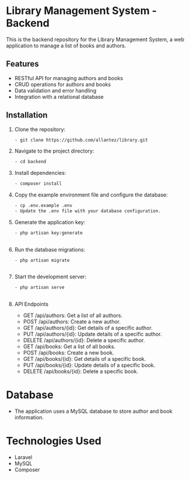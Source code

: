 # Library Management System - Backend

This is the backend repository for the Library Management System, a web application to manage a list of books and authors.

## Features

- RESTful API for managing authors and books
- CRUD operations for authors and books
- Data validation and error handling
- Integration with a relational database

## Installation

1. Clone the repository:

   ```bash
   - git clone https://github.com/allantez/library.git

2. Navigate to the project directory:
   ```bash
   - cd backend

3. Install dependencies:
   ```bash
   - composer install

4. Copy the example environment file and configure the database:
   ```bash
   - cp .env.example .env
   - Update the .env file with your database configuration.

5. Generate the application key:
   ```bash
   - php artisan key:generate
  
6. Run the database migrations:
   ```bash
   - php artisan migrate
  
7. Start the development server:
   ```bash
   - php artisan serve
  
8. API Endpoints
   - GET /api/authors: Get a list of all authors.
   - POST /api/authors: Create a new author.
   - GET /api/authors/{id}: Get details of a specific author.
   - PUT /api/authors/{id}: Update details of a specific author.
   - DELETE /api/authors/{id}: Delete a specific author.
   - GET /api/books: Get a list of all books.
   - POST /api/books: Create a new book.
   - GET /api/books/{id}: Get details of a specific book.
   - PUT /api/books/{id}: Update details of a specific book.
   - DELETE /api/books/{id}: Delete a specific book.

  # Database
  - The application uses a MySQL database to store author and book information.

# Technologies Used
- Laravel
- MySQL
- Composer
